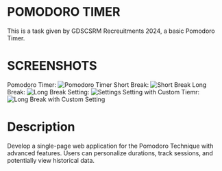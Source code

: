# POMODORO TIMER
This is a task given by GDSCSRM Recreuitments 2024, a basic Pomodoro Timer.
# SCREENSHOTS
Pomodoro Timer:
![Pomodoro Timer](https://github.com/Vinamra04/Pomodoro_Timer_GDSC/assets/138901737/9d7322ac-fc5f-4cb0-b81d-62f2ba615670)
Short Break:
![Short Break](https://github.com/Vinamra04/Pomodoro_Timer_GDSC/assets/138901737/8db2c150-793c-4e86-b26e-c7241be747ef)
Long Break:
![Long Break](https://github.com/Vinamra04/Pomodoro_Timer_GDSC/assets/138901737/a9fa79c7-f7fa-4f13-aac9-22bd0509fcb8)
Setting:
![Settings](https://github.com/Vinamra04/Pomodoro_Timer_GDSC/assets/138901737/a1d660ad-2473-4c11-bfb2-d0ca99980cf2)
Setting with Custom Tiemr:
![Long Break with Custom Setting](https://github.com/Vinamra04/Pomodoro_Timer_GDSC/assets/138901737/5a69d920-5dcc-43dd-b074-31e7d67a130b)

# Description
 Develop a single-page web application for the Pomodoro Technique with advanced features. Users can personalize durations, track sessions, and potentially view historical data.
